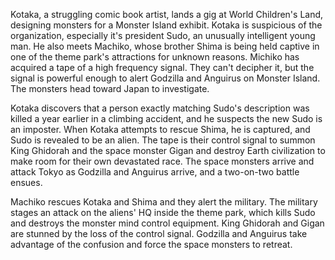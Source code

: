 <!-- Godzilla vs. Gigan (1972) -->

Kotaka, a struggling comic book artist, lands a gig at World Children's Land, designing monsters for a Monster Island exhibit. Kotaka is suspicious of the organization, especially it's president Sudo, an unusually intelligent young man. He also meets Machiko, whose brother Shima is being held captive in one of the theme park's attractions for unknown reasons. Michiko has acquired a tape of a high frequency signal. They can't decipher it, but the signal is powerful enough to alert Godzilla and Anguirus on Monster Island. The monsters head toward Japan to investigate.

Kotaka discovers that a person exactly matching Sudo's description was killed a year earlier in a climbing accident, and he suspects the new Sudo is an imposter. When Kotaka attempts to rescue Shima, he is captured, and Sudo is revealed to be an alien. The tape is their control signal to summon King Ghidorah and the space monster Gigan and destroy Earth civilization to make room for their own devastated race. The space monsters arrive and attack Tokyo as Godzilla and Anguirus arrive, and a two-on-two battle ensues.

Machiko rescues Kotaka and Shima and they alert the military. The military stages an attack on the aliens' HQ inside the theme park, which kills Sudo and destroys the monster mind control equipment. King Ghidorah and Gigan are stunned by the loss of the control signal. Godzilla and Anguirus take advantage of the confusion and force the space monsters to retreat.